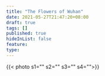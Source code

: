 ```yaml
---
title: "The Flowers of Wuhan"
date: 2021-05-27T21:47:20+08:00
draft: true
tags: []
published: true
hideInList: false
feature: 
type: 
---
```


{{< photo s1="" s2="" s3="" s4="">}}